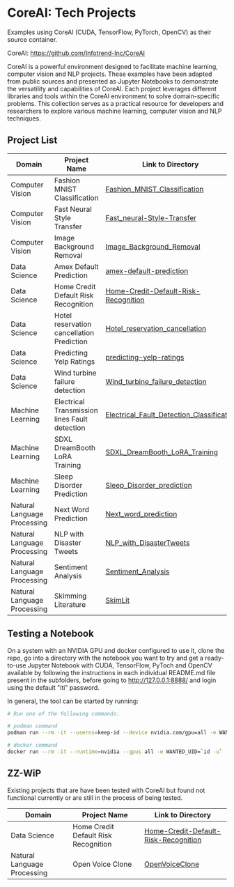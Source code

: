 # CoreAI: Tech Projects

Examples using CoreAI (CUDA, TensorFlow, PyTorch, OpenCV) as their source container.

CoreAI: https://github.com/Infotrend-Inc/CoreAI

CoreAI is a powerful environment designed to facilitate machine learning, computer vision and NLP projects. These examples have been adapted from public sources and presented as Jupyter Notebooks to demonstrate the versatility and capabilities of CoreAI. Each project leverages different libraries and tools within the CoreAI environment to solve domain-specific problems. This collection serves as a practical resource for developers and researchers to explore various machine learning, computer vision and NLP techniques.


## Project List

| Domain | Project Name | Link to Directory |
| --- | --- | --- |
| Computer Vision | Fashion MNIST Classification | [Fashion_MNIST_Classification](https://github.com/Infotrend-Inc/CoreAI-DemoProjects/tree/main/Fashion_MNIST_Classification) |
| Computer Vision | Fast Neural Style Transfer | [Fast_neural-Style-Transfer](https://github.com/Infotrend-Inc/CoreAI-DemoProjects/tree/main/Fast_neural-Style-Transfer) |
| Computer Vision | Image Background Removal | [Image_Background_Removal](https://github.com/Infotrend-Inc/CoreAI-DemoProjects/tree/main/Image_Background_Removal) |
| Data Science | Amex Default Prediction | [amex-default-prediction](https://github.com/Infotrend-Inc/CoreAI-DemoProjects/tree/main/amex-default-prediction) |
| Data Science | Home Credit Default Risk Recognition | [Home-Credit-Default-Risk-Recognition](https://github.com/Infotrend-Inc/CoreAI-DemoProjects/tree/main/Home-Credit-Default-Risk-Recognition) |
| Data Science | Hotel reservation cancellation Prediction | [Hotel_reservation_cancellation](https://github.com/Infotrend-Inc/CoreAI-DemoProjects/tree/main/Hotel_reservation_cancellation) |
| Data Science | Predicting Yelp Ratings | [predicting-yelp-ratings](https://github.com/Infotrend-Inc/CoreAI-DemoProjects/tree/main/predicting-yelp-ratings) |  
| Data Science | Wind turbine failure detection | [Wind_turbine_failure_detection](https://github.com/Infotrend-Inc/CoreAI-DemoProjects/tree/main/Wind_turbine_failure_detection) |
| Machine Learning | Electrical Transmission lines Fault detection | [Electrical_Fault_Detection_Classification](https://github.com/Infotrend-Inc/CoreAI-DemoProjects/tree/main/Electrical_Fault_Detection_Classification) |
| Machine Learning| SDXL DreamBooth LoRA Training | [SDXL_DreamBooth_LoRA_Training](https://github.com/Infotrend-Inc/CoreAI-DemoProjects/tree/main/SDXL_DreamBooth_LoRA%20_Training) |
| Machine Learning | Sleep Disorder Prediction | [Sleep_Disorder_prediction](https://github.com/Infotrend-Inc/CoreAI-DemoProjects/tree/main/Sleep_Disorder_prediction) |
| Natural Language Processing | Next Word Prediction | [Next_word_prediction](https://github.com/Infotrend-Inc/CoreAI-DemoProjects/tree/main/Next_word_prediction) |
| Natural Language Processing | NLP with Disaster Tweets | [NLP_with_DisasterTweets](https://github.com/Infotrend-Inc/CoreAI-DemoProjects/tree/main/NLP_with_DisasterTweets) |
| Natural Language Processing | Sentiment Analysis | [Sentiment_Analysis](https://github.com/Infotrend-Inc/CoreAI-DemoProjects/tree/main/Sentiment_Analysis) |
| Natural Language Processing | Skimming Literature | [SkimLit](https://github.com/Infotrend-Inc/CoreAI-DemoProjects/tree/main/SkimLit) |

## Testing a Notebook

On a system with an NVIDIA GPU and docker configured to use it, clone the repo, go into a directory with the notebook you want to try and get a ready-to-use Jupyter Notebook with CUDA, TensorFlow, PyToch and OpenCV available by following the instructions in each individual README.md file present in the subfolders, before going to http://127.0.0.1:8888/ and login using the default "iti" password.

In general, the tool can be started by running:


```bash
# Run one of the following commands:

# podman command
podman run --rm -it --userns=keep-id --device nvidia.com/gpu=all -e WANTED_UID=`id -u` -e WANTED_GID=`id -g` -e CoreAI_VERBOSE="yes" -v `pwd`:/iti -p 8888:8888 docker.io/infotrend/coreai:latest  /run_jupyter.sh

# docker command
docker run --rm -it --runtime=nvidia --gpus all -e WANTED_UID=`id -u` -e WANTED_GID=`id -g` -e CoreAI_VERBOSE="yes" -v `pwd`:/iti -p 8888:8888 docker.io/infotrend/coreai:latest  /run_jupyter.sh
```

## ZZ-WiP

Existing projects that are have been tested with CoreAI but found not functional currently or are still in the process of being tested.

| Domain | Project Name | Link to Directory |
| --- | --- | --- |
| Data Science | Home Credit Default Risk Recognition | [Home-Credit-Default-Risk-Recognition](https://github.com/Infotrend-Inc/CoreAI-DemoProjects/tree/main/ZZ-WiP/Home-Credit-Default-Risk-Recognition) |
| Natural Language Processing | Open Voice Clone | [OpenVoiceClone](https://github.com/Infotrend-Inc/CoreAI-DemoProjects/tree/main/ZZ-WiP/OpenVoiceClone) |
